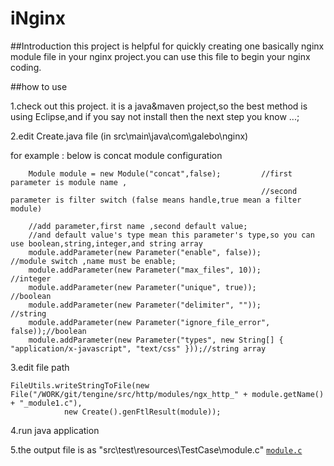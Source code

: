 iNginx
======
##Introduction
this project is helpful for quickly creating one basically nginx module file in your nginx project.you can use this file to begin your nginx coding.

##how to use

1.check out this project.
it is a java&maven project,so the best method is using Eclipse,and if you say not install then the next step you know ...;

2.edit Create.java file (in src\main\java\com\galebo\nginx\)

for example : below is concat module configuration

		Module module = new Module("concat",false);         //first parameter is module name ,
		                                                    //second parameter is filter switch (false means handle,true mean a filter module)
		
		//add parameter,first name ,second default value;
		//and default value's type mean this parameter's type,so you can use boolean,string,integer,and string array
		module.addParameter(new Parameter("enable", false));           //module switch ,name must be enable;
		module.addParameter(new Parameter("max_files", 10));           //integer
		module.addParameter(new Parameter("unique", true));            //boolean
		module.addParameter(new Parameter("delimiter", ""));           //string
		module.addParameter(new Parameter("ignore_file_error", false));//boolean
		module.addParameter(new Parameter("types", new String[] { "application/x-javascript", "text/css" }));//string array

3.edit file path

	FileUtils.writeStringToFile(new File("/WORK/git/tengine/src/http/modules/ngx_http_" + module.getName() + "_module1.c"),
				new Create().genFtlResult(module));
				
4.run java application

5.the output file is as "src\test\resources\TestCase\module.c"
	[`module.c`](https://github.com/galebo/iNginx/blob/master/src/test/resources/TestCase/module.c)